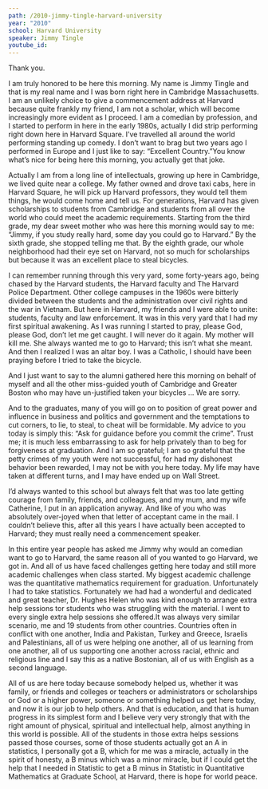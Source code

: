 ```yaml
---
path: /2010-jimmy-tingle-harvard-university
year: "2010"
school: Harvard University
speaker: Jimmy Tingle
youtube_id: 
---
```


Thank you.

I am truly honored to be here this morning. My name is Jimmy Tingle and that is my real name and I was born right here in Cambridge Massachusetts. I am an unlikely choice to give a commencement address at Harvard because quite frankly my friend, I am not a scholar, which will become increasingly more evident as I proceed. I am a comedian by profession, and I started to perform in here in the early 1980s, actually I did strip performing right down here in Harvard Square. I’ve travelled all around the world performing standing up comedy. I don’t want to brag but two years ago I performed in Europe and I just like to say: “Excellent Country.”You know what’s nice for being here this morning, you actually get that joke.

Actually I am from a long line of intellectuals, growing up here in Cambridge, we lived quite near a college. My father owned and drove taxi cabs, here in Harvard Square, he will pick up Harvard professors, they would tell them things, he would come home and tell us. For generations, Harvard has given scholarships to students from Cambridge and students from all over the world who could meet the academic requirements. Starting from the third grade, my dear sweet mother who was here this morning would say to me: “Jimmy, if you study really hard, some day you could go to Harvard.” By the sixth grade, she stopped telling me that. By the eighth grade, our whole neighborhood had their eye set on Harvard, not so much for scholarships but because it was an excellent place to steal bicycles.

I can remember running through this very yard, some forty-years ago, being chased by the Harvard students, the Harvard faculty and The Harvard Police Department. Other college campuses in the 1960s were bitterly divided between the students and the administration over civil rights and the war in Vietnam. But here in Harvard, my friends and I were able to unite: students, faculty and law enforcement. It was in this very yard that I had my first spiritual awakening. As I was running I started to pray, please God, please God, don’t let me get caught. I will never do it again. My mother will kill me. She always wanted me to go to Harvard; this isn’t what she meant. And then I realized I was an altar boy. I was a Catholic, I should have been praying before I tried to take the bicycle.

And I just want to say to the alumni gathered here this morning on behalf of myself and all the other miss-guided youth of Cambridge and Greater Boston who may have un-justified taken your bicycles … We are sorry.

And to the graduates, many of you will go on to position of great power and influence in business and politics and government and the temptations to cut corners, to lie, to steal, to cheat will be formidable. My advice to you today is simply this: “Ask for guidance before you commit the crime”. Trust me; it is much less embarrassing to ask for help privately than to beg for forgiveness at graduation. And I am so grateful; I am so grateful that the petty crimes of my youth were not successful, for had my dishonest behavior been rewarded, I may not be with you here today. My life may have taken at different turns, and I may have ended up on Wall Street.

I’d always wanted to this school but always felt that was too late getting courage from family, friends, and colleagues, and my mum, and my wife Catherine, I put in an application anyway. And like of you who was absolutely over-joyed when that letter of acceptant came in the mail. I couldn’t believe this, after all this years I have actually been accepted to Harvard; they must really need a commencement speaker.

In this entire year people has asked me Jimmy why would an comedian want to go to Harvard, the same reason all of you wanted to go Harvard, we got in. And all of us have faced challenges getting here today and still more academic challenges when class started. My biggest academic challenge was the quantitative mathematics requirement for graduation. Unfortunately I had to take statistics. Fortunately we had had a wonderful and dedicated and great teacher, Dr. Hughes Helen who was kind enough to arrange extra help sessions tor students who was struggling with the material. I went to every single extra help sessions she offered.It was always very similar scenario, me and 19 students from other countries. Countries often in conflict with one another, India and Pakistan, Turkey and Greece, Israelis and Palestinians, all of us were helping one another, all of us learning from one another, all of us supporting one another across racial, ethnic and religious line and I say this as a native Bostonian, all of us with English as a second language.

All of us are here today because somebody helped us, whether it was family, or friends and colleges or teachers or administrators or scholarships or God or a higher power, someone or something helped us get here today, and now it is our job to help others. And that is education, and that is human progress in its simplest form and I believe very very strongly that with the right amount of physical, spiritual and intellectual help, almost anything in this world is possible. All of the students in those extra helps sessions passed those courses, some of those students actually got an A in statistics, I personally got a B, which for me was a miracle, actually in the spirit of honesty, a B minus which was a minor miracle, but if I could get the help that I needed in Statistic to get a B minus in Statistic in Quantitative Mathematics at Graduate School, at Harvard, there is hope for world peace.